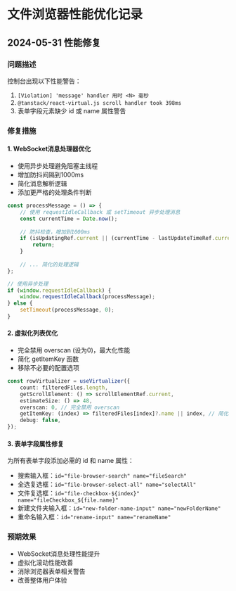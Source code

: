 # 文件浏览器性能优化记录

## 2024-05-31 性能修复

### 问题描述
控制台出现以下性能警告：
1. `[Violation] 'message' handler 用时 <N> 毫秒`
2. `@tanstack/react-virtual.js scroll handler took 398ms`
3. 表单字段元素缺少 id 或 name 属性警告

### 修复措施

#### 1. WebSocket消息处理器优化
- 使用异步处理避免阻塞主线程
- 增加防抖间隔到1000ms
- 简化消息解析逻辑
- 添加更严格的处理条件判断

```typescript
const processMessage = () => {
    // 使用 requestIdleCallback 或 setTimeout 异步处理消息
    const currentTime = Date.now();
    
    // 防抖检查，增加到1000ms
    if (isUpdatingRef.current || (currentTime - lastUpdateTimeRef.current) < 1000) {
        return;
    }
    
    // ... 简化的处理逻辑
};

// 使用异步处理
if (window.requestIdleCallback) {
    window.requestIdleCallback(processMessage);
} else {
    setTimeout(processMessage, 0);
}
```

#### 2. 虚拟化列表优化
- 完全禁用 overscan (设为0)，最大化性能
- 简化 getItemKey 函数
- 移除不必要的配置选项

```typescript
const rowVirtualizer = useVirtualizer({
    count: filteredFiles.length,
    getScrollElement: () => scrollElementRef.current,
    estimateSize: () => 48,
    overscan: 0, // 完全禁用 overscan
    getItemKey: (index) => filteredFiles[index]?.name || index, // 简化key生成
    debug: false,
});
```

#### 3. 表单字段属性修复
为所有表单字段添加必需的 id 和 name 属性：

- 搜索输入框：`id="file-browser-search" name="fileSearch"`
- 全选复选框：`id="file-browser-select-all" name="selectAll"`
- 文件复选框：`id="file-checkbox-${index}" name="fileCheckbox_${file.name}"`
- 新建文件夹输入框：`id="new-folder-name-input" name="newFolderName"`
- 重命名输入框：`id="rename-input" name="renameName"`

### 预期效果
- WebSocket消息处理性能提升
- 虚拟化滚动性能改善
- 消除浏览器表单相关警告
- 改善整体用户体验 